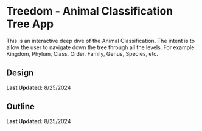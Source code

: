 # Treedom - Animal Classification Tree App
This is an interactive deep dive of the Animal Classification. The intent is to allow the user to navigate down the tree through all the levels. For example: Kingdom, Phylum, Class, Order, Family, Genus, Species, etc.
## Design
**Last Updated:** 8/25/2024

## Outline
**Last Updated:** 8/25/2024

